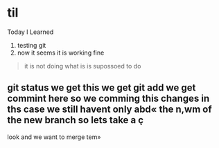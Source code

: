 # til
Today I Learned

1. testing git
2. now it seems it is working fine

> it is not doing what is is supossoed to do


## git status we get this we get git add we get commint here so we comming this changes in ths case we still havent only abd« the n,wm of the new branch so lets take a ç
look and we want to merge tem»
